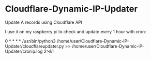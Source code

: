 # Cloudflare-Dynamic-IP-Updater
Update A records using Cloudflare API

I use it on my raspberry pi to check and update every 1 hour with cron:

0 * * * * /usr/bin/python3 /home/user/Cloudflare-Dynamic-IP-Updater/cloudflareupdater.py >> /home/user/Cloudflare-Dynamic-IP-Updater/cronip.log 2>&1
